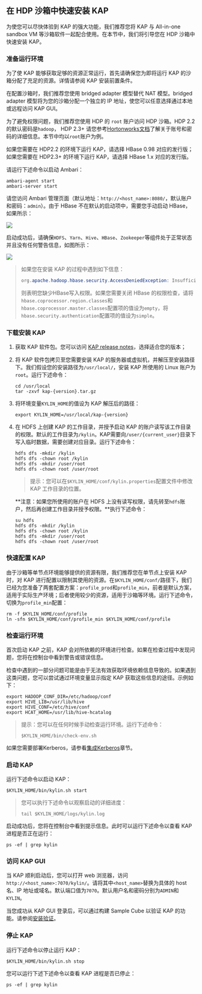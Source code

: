 ## 在 HDP 沙箱中快速安装 KAP

为使您可以尽快体验到 KAP 的强大功能，我们推荐您将 KAP 与 All-in-one sandbox VM 等沙箱软件一起配合使用。在本节中，我们将引导您在 HDP 沙箱中快速安装 KAP。

### 准备运行环境

为了使 KAP 能够获取足够的资源正常运行，首先请确保您为即将运行 KAP 的沙箱分配了充足的资源。详情请参阅 KAP 安装前置条件。

在配置沙箱时，我们推荐您使用 bridged adapter 模型替代 NAT 模型。bridged adapter 模型将为您的沙箱分配一个独立的 IP 地址，使您可以任意选择通过本地或远程访问 KAP GUI。

为了避免权限问题，我们推荐您使用 HDP 的 `root` 账户访问 HDP 沙箱。HDP 2.2 的默认密码是`hadoop`， HDP 2.3+ 请您参考[Hortonworks文档](http://zh.hortonworks.com/hadoop-tutorial/learning-the-ropes-of-the-hortonworks-sandbox/)了解关于账号和密码的详细信息。本节中均以`root`账户为例。

如果您需要在 HDP2.2 的环境下运行 KAP，请选择 HBase 0.98 对应的发行版；如果您需要在 HDP2.3+ 的环境下运行 KAP，请选择 HBase 1.x 对应的发行版。

请运行下述命令以启动 Ambari：

```shell
ambari-agent start
ambari-server start
```

请您访问 Ambari 管理页面（默认地址：`http://<host_name>:8080/`，默认账户和密码：`admin`）。由于 HBase 不在默认的启动项中，需要您手动启动 HBase，如果所示：

 ![](quick_installation_images/quick_installation_for_hdp_hbase.png)

启动成功后，请确保`HDFS`、`Yarn`、`Hive`、`HBase`、`Zookeeper`等组件处于正常状态并且没有任何警告信息，如图所示：

![](quick_installation_images/quick_installation_for_hdp.jpg)

> 如果您在安装 KAP 的过程中遇到如下信息：
>
> ```java
> org.apache.hadoop.hbase.security.AccessDeniedException: Insufficient permissions for user 'root (auth:SIMPLE)'
> ```
>
> 则表明您缺少HBase写入权限。如果您需要关闭 HBase 的权限检查，请将`hbase.coprocessor.region.classes`和`hbase.coprocessor.master.classes`配置项的值设为`empty`，将`hbase.security.authentication`配置项的值设为`simple`。

### 下载安装 KAP

1. 获取 KAP 软件包。您可以访问 [KAP release notes](../../release/README.md)，选择适合您的版本；

2. 将 KAP 软件包拷贝至您需要安装 KAP 的服务器或虚拟机，并解压至安装路径下。我们假设您的安装路径为`/usr/local/`，安装 KAP 所使用的 Linux 账户为`root`。运行下述命令：

   ```shell
   cd /usr/local
   tar -zxvf kap-{version}.tar.gz
   ```

3. 将环境变量`KYLIN_HOME`的值设为 KAP 解压后的路径：

   ```shell
   export KYLIN_HOME=/usr/local/kap-{version}
   ```

4. 在 HDFS 上创建 KAP 的工作目录，并授予启动 KAP 的账户读写该工作目录的权限。默认的工作目录为`/kylin`。KAP需要向`/user/{current_user}`目录下写入临时数据，需要创建对应目录。运行下述命令：

   ```shell
   hdfs dfs -mkdir /kylin
   hdfs dfs -chown root /kylin
   hdfs dfs -mkdir /user/root
   hdfs dfs -chown root /user/root
   ```

   > 提示：您可以在`$KYLIN_HOME/conf/kylin.properties`配置文件中修改 KAP 工作目录的位置。

   **注意：如果您所使用的账户在 HDFS 上没有读写权限，请先转至`hdfs`账户，然后再创建工作目录并授予权限。**执行下述命令：

   ```shell
   su hdfs
   hdfs dfs -mkdir /kylin
   hdfs dfs -chown root /kylin
   hdfs dfs -mkdir /user/root
   hdfs dfs -chown root /user/root
   ```

### 快速配置 KAP

由于沙箱等单节点环境能够提供的资源有限，我们推荐您在单节点上安装 KAP 时，对 KAP 进行配置以限制其使用的资源。在`$KYLIN_HOME/conf/`路径下，我们已经为您准备了两套配置方案：`profile_prod`和`profile_min`，前者是默认方案，适用于实际生产环境；后者使用较少的资源，适用于沙箱等环境。运行下述命令，切换为`profile_min`配置：

```shell
rm -f $KYLIN_HOME/conf/profile
ln -sfn $KYLIN_HOME/conf/profile_min $KYLIN_HOME/conf/profile
```

### 检查运行环境

首次启动 KAP 之前，KAP 会对所依赖的环境进行检查。如果在检查过程中发现问题，您将在控制台中看到警告或错误信息。

检查中遇到的一部分问题可能是由于无法有效获取环境依赖信息导致的。如果遇到这类问题，您可以尝试通过环境变量显示指定 KAP 获取这些信息的途径。示例如下：

```shell
export HADOOP_CONF_DIR=/etc/hadoop/conf
export HIVE_LIB=/usr/lib/hive
export HIVE_CONF=/etc/hive/conf
export HCAT_HOME=/usr/lib/hive-hcatalog
```

> 提示：您可以在任何时候手动检查运行环境。运行下述命令：
>
> ```shell
> $KYLIN_HOME/bin/check-env.sh
> ```

如果您需要部署Kerberos，请参看[集成Kerberos](../../security/kerberos.cn.md)章节。

### 启动 KAP

运行下述命令以启动 KAP：

```shell
$KYLIN_HOME/bin/kylin.sh start
```

> 您可以执行下述命令以观察启动的详细进度：
>
> ```shell
> tail $KYLIN_HOME/logs/kylin.log
> ```

启动成功后，您将在控制台中看到提示信息。此时可以运行下述命令以查看 KAP 进程是否正在运行：

```shell
ps -ef | grep kylin
```

### 访问 KAP GUI

当 KAP 顺利启动后，您可以打开 web 浏览器，访问`http://<host_name>:7070/kylin/`。请将其中`<host_name>`替换为具体的 host 名、IP 地址或域名。默认端口值为`7070`。默认用户名和密码分别为`ADMIN`和`KYLIN`。

当您成功从 KAP GUI 登录后，可以通过构建 Sample Cube 以验证 KAP 的功能。请参阅[安装验证](install_validate.cn.md)。

### 停止 KAP

运行下述命令以停止运行 KAP：

```shell
$KYLIN_HOME/bin/kylin.sh stop
```

您可以运行下述下述命令以查看 KAP 进程是否已停止：

```shell
ps -ef | grep kylin
```

